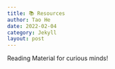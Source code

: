 ```yaml
---
title: 📚 Resources
author: Tao He
date: 2022-02-04
category: Jekyll
layout: post
---
```


Reading Material for curious minds!